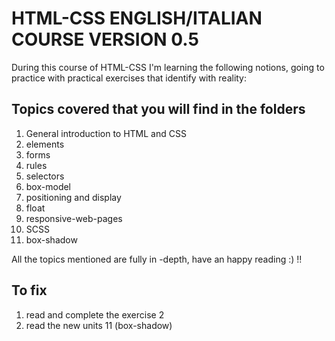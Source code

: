 # HTML-CSS ENGLISH/ITALIAN COURSE VERSION 0.5

During this course of HTML-CSS I'm learning the following notions, going to practice with practical exercises that identify with reality:

## Topics covered that you will find in the folders

1.  General introduction to HTML and CSS
2.  elements
3.  forms
4.  rules
5.  selectors
6.  box-model 
7.  positioning and display
8.  float
9.  responsive-web-pages
10. SCSS
11. box-shadow

All the topics mentioned are fully in -depth, have an happy reading :) !!

## To fix

1. read and complete the exercise 2
2. read the new units 11 (box-shadow)